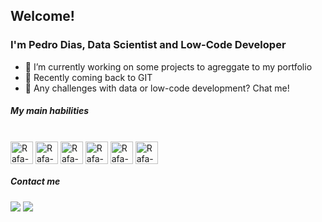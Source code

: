 ## Welcome!
### I'm Pedro Dias, Data Scientist and Low-Code Developer

- 🔭 I’m currently working on some projects to agreggate to my portfolio
- 🌱 Recently coming back to GIT
- 💬 Any challenges with data or low-code development? Chat me!

##### My main habilities
<div style="display: inline_block"><br>
    <img align="center" alt="Rafa-Js" height="36" width="36" src="https://img.icons8.com/external-bearicons-outline-color-bearicons/256/external-SQL-file-extension-bearicons-outline-color-bearicons.png">
  <img align="center" alt="Rafa-Js" height="36" width="36" src="https://img.icons8.com/color/48/000000/microsoft-sql-server.png">
  <img align="center" alt="Rafa-Js" height="36" width="36" src="https://img.icons8.com/color/48/000000/power-bi.png">
  <img align="center" alt="Rafa-Js" height="36" width="36" src="https://img.icons8.com/color/256/google-sheets.png">
  <img align="center" alt="Rafa-Js" height="36" width="36" src="https://img.icons8.com/color/48/000000/python--v1.png">
  <img align="center" alt="Rafa-Js" height="36" width="36" src="https://1878144943-files.gitbook.io/~/files/v0/b/gitbook-legacy-files/o/spaces%2F-M5sbzwG7CljeZdkntrL%2Favatar-1614720841290.png?generation=1614720841938773&alt=media">
</div> 
 
##### Contact me
 <div>
  <a href = "mailto:pedrodias1606@gmail.com"><img src="https://img.shields.io/badge/-Gmail-%23333?style=for-the-badge&logo=gmail&logoColor=white" target="blank"></a>
  <a href="https://www.linkedin.com/in/pgabrieltx/" target="blank"><img src="https://img.shields.io/badge/-LinkedIn-%230077B5?style=for-the-badge&logo=linkedin&logoColor=white" target="_blank"></a>
</div>
